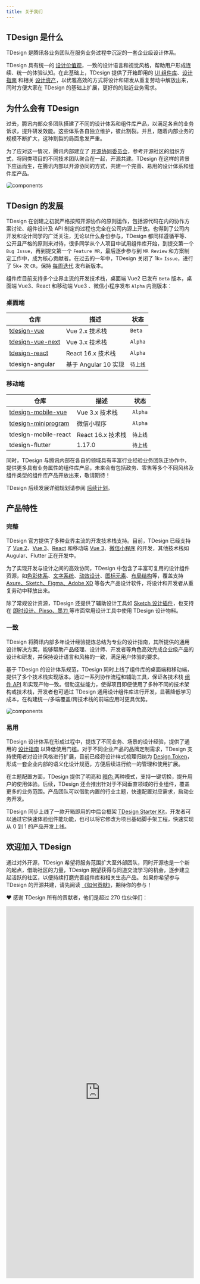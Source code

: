 ```yaml
---
title: 关于我们
---
```


## TDesign 是什么

TDesign 是腾讯各业务团队在服务业务过程中沉淀的一套企业级设计体系。

TDesign 具有统一的 [设计价值观](https://tdesign.tencent.com/design/values)，一致的设计语言和视觉风格，帮助用户形成连续、统一的体验认知。在此基础上，TDesign 提供了开箱即用的 [UI 组件库](https://tdesign.tencent.com/vue/)、[设计指南](https://tdesign.tencent.com/vue/components/button?tab=design) 和相关 [设计资产](https://tdesign.tencent.com/source)，以优雅高效的方式将设计和研发从重复劳动中解放出来，同时方便大家在 TDesign 的基础上扩展，更好的的贴近业务需求。

## 为什么会有 TDesign

过去，腾讯内部众多团队搭建了不同的设计体系和组件库产品，以满足各自的业务诉求，提升研发效能。这些体系各自独立维护，彼此割裂。并且，随着内部业务的规模不断扩大，这种割裂的局面愈发严重。

为了应对这一情况，腾讯内部建立了 [开源协同委员会](https://m.thepaper.cn/yidian_promDetail.jsp?contid=4653692&from=yidian)，参考开源社区的组织方式，将同类项目的不同技术团队聚合在一起，开源共建。TDesign 在这样的背景下应运而生，在腾讯内部以开源协同的方式，共建一个完善、易用的设计体系和组件库产品。

<img src="https://oteam-tdesign-1258344706.cos.ap-guangzhou.myqcloud.com/introduce-oteam.png" alt="components" style="border: 1px solid var(--component-border); border-radius: 6px;">

## TDesign 的发展

TDesign 在创建之初就严格按照开源协作的原则运作，包括源代码在内的协作方案讨论、组件设计及 API 制定的过程也完全在公司内源上开放。也得到了公司内开发和设计同学的广泛关注，无论以什么身份参与，TDesign 都同样遵循平等、公开且严格的原则来对待，很多同学从个人项目中试用组件库开始，到提交第一个 `Bug Issue`，再到提交第一个 `Feature MR`，最后逐步参与到 `MR Review` 和方案制定工作中，成为核心贡献者。在过去的一年中，TDesign 关闭了 1k+ `Issue`，进行了 5k+ 次 `CR`，保持 [每周迭代](https://tdesign.tencent.com/vue/components/changelog) 发布新版本。

组件库目前支持多个业界主流的开发技术栈，桌面端 Vue2 已发布 `Beta` 版本，桌面端 Vue3、React 和移动端 Vue3 、微信小程序发布 `Alpha` 内测版本：

### 桌面端

| 仓库                 | 描述                 | 状态     |
| -------------------- | -------------------- | -------- |
| [tdesign-vue]()      | Vue 2.x 技术栈       | `Beta`   |
| [tdesign-vue-next]() | Vue 3.x 技术栈       | `Alpha`  |
| [tdesign-react]()    | React 16.x 技术栈    | `Alpha`  |
| tdesign-angular      | 基于 Angular 10 实现 | `待上线` |

### 移动端

| 仓库                    | 描述              | 状态     |
| ----------------------- | ----------------- | -------- |
| [tdesign-mobile-vue]()  | Vue 3.x 技术栈    | `Alpha`  |
| [tdesign-miniprogram]() | 微信小程序        | `Alpha`  |
| tdesign-mobile-react    | React 16.x 技术栈 | `待上线` |
| tdesign-flutter         | 1.17.0            | `待上线` |

同时，TDesign 与腾讯内部在各自的领域具有丰富行业经验业务团队正协作中，提供更多具有业务属性的组件库产品，未来会有包括政务、零售等多个不同风格及组件类型的组件库产品开放出来，敬请期待！

TDesign 后续发展详细规划请参阅 [后续计划](/about/roadmap)。

## 产品特性

### 完整

TDesign 官方提供了多种业界主流的开发技术栈支持。目前，TDesign 已经支持了 [Vue 2](https://tdesign.tencent.com/vue/)、[Vue 3](https://tdesign.tencent.com/vue-next/)、[React](https://tdesign.tencent.com/react) 和移动端 [Vue 3](https://tdesign.tencent.com/vue-mobile/)、[微信小程序](https://tdesign.tencent.com/miniprogram/) 的开发，其他技术栈如 Augular、Flutter 正在开发中。

为了实现开发与设计之间的高效协同，TDesign 中包含了丰富可复用的设计组件资源，如[色彩体系](https://tdesign.tencent.com/design/color)、[文字系统](https://tdesign.tencent.com/design/fonts)、[动效设计](https://tdesign.tencent.com/design/motion)、[图标元素](https://tdesign.tencent.com/design/icon)、[布局结构](https://tdesign.tencent.com/design/layout)等，覆盖支持 [Axure、Sketch、Figma、Adobe XD](https://tdesign.tencent.com/source) 等各大产品设计软件，将设计和开发者从重复劳动中释放出来。

除了常规设计资源，TDesign 还提供了辅助设计工具如 [Sketch 设计插件](https://tdesign.tencent.com/source)，也支持在 [即时设计、Pixso、墨刀 ](https://tdesign.tencent.com/source)等市面常用设计工具中使用 TDesign 设计物料。

### 一致

TDesign 将腾讯内部多年设计经验提炼总结为专业的设计指南，其所提供的通用设计解决方案，能够帮助产品经理、设计师、开发者等角色高效完成企业级产品的设计和研发，并保持设计语言和风格的一致，满足用户体验的要求。

基于 TDesign 的设计体系规范，TDesign 同时上线了组件库的桌面端和移动端，提供了多个技术栈实现版本。通过一系列协作流程和辅助工具，保证各技术栈 [组件 API](https://tdesign.tencent.com/apis) 和实现产物一致。借助这些能力，使得项目即便使用了多种不同的技术架构或技术栈，开发者也可通过 TDesign 通用设计组件库进行开发，显著降低学习成本，在构建统一/多端覆盖/跨技术栈的前端应用时更具优势。

<img src="https://oteam-tdesign-1258344706.cos.ap-guangzhou.myqcloud.com/introduce-components.png" alt="components" style="border: 1px solid var(--component-border); border-radius: 6px;">

### 易用

TDesign 设计体系在形成过程中，提炼了不同业务、场景的设计经验，提供了通用的 [设计指南]() 以降低使用门槛。对于不同企业产品的品牌定制需求，TDesign 支持使用者对设计风格进行扩展，目前已经将设计样式梳理归纳为 [Design Token](https://tdesign.tencent.com/design/color#header-21)，形成一套企业内部的语义化设计规范，方便后续进行统一的管理和使用扩展。

在主题配置方面，TDesign 提供了明亮和 [暗色 ](https://tdesign.tencent.com/design/dark)两种模式，支持一键切换，提升用户的使用体验。后续，TDesign 还会推出针对于不同垂直领域的行业组件，覆盖更多的业务范围。产品团队可以借助内置的行业主题，快速配置对应需求，启动业务开发。

TDesign 同步上线了一款开箱即用的中后台框架 [TDesign Starter Kit](https://tdesign.tencent.com/starter)，开发者可以通过它快速体验组件能功能，也可以将它修改为项目基础脚手架工程，快速实现从 0 到 1 的产品开发上线。

## 欢迎加入 TDesign

通过对外开源，TDesign 希望将服务范围扩大至外部团队，同时开源也是一个新的起点，借助社区的力量，TDesign 期望获得与同道交流学习的机会，逐步建立起活跃的社区，以便持续打磨完善组件库和相关生态产品。
如果你希望参与 TDesign 的开源共建，请先阅读 [《如何贡献》](/about/contributing)，期待你的参与！

❤️ 感谢 TDesign 所有的贡献者，他们是超过 270 位伙伴们：
</br>

<iframe src="https://tdesign.tencent.com/contributor.html" width="100%" height="1000" frameborder="0" scrolling="no" />
